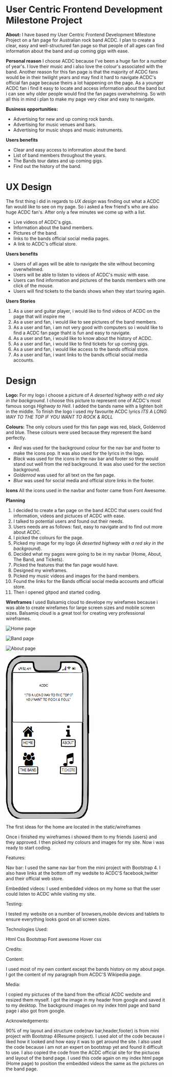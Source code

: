 # User Centric Frontend Development Milestone Project

**About:** I have based my User Centric Frontend Development Milestone Project on a fan page for Australian rock band ACDC.
I plan to create a clear, easy and well-structured fan page so that people of all ages can find information about the band 
and up coming gigs with ease.

**Personal reason** I choose ACDC because I've been a huge fan for a number of year's.
I love their music and i also love the colour's associated with the band. Another reason for this fan page is that the majority
of ACDC fans would be in their twilight years and may find it hard to navigate ACDC's official fan page because theirs a lot happening
on the page. As a younger ACDC fan i find it easy to locate and access information about the band but i can see why older people would 
find the fan pages overwhelming. So with all this in mind i plan to make my page very clear and easy to navigate. 

**Business opportunities:**
* Advertising for new and up coming rock bands.
* Advertising for music venues and bars.
* Advertising for music shops and music instruments.

**Users benefits**
* Clear and easy access to information about the band.
* List of band members throughout the years.
* The Bands tour dates and up coming gigs.
* Find out the history of the band.

# UX Design 

The first thing i did in regards to *UX design* was finding out what a ACDC fan would like to see on my page.
So i asked a few friend's who are also huge ACDC fan's. After only a few minutes we come up with a list.
* Live videos of ACDC's gigs.
* Information about the band members.
* Pictures of the band.
* links to the bands official social media pages.
* A link to ACDC's official store.

**Users benefits**
* Users of all ages will be able to navigate the site without becoming overwhelmed.
* Users will be able to listen to videos of ACDC's music with ease.
* Users can find information and pictures of the bands members with one click of the mouse.
* Users will find tickets to the bands shows when they start touring again. 

**Users Stories**
1. As a user and guitar player, i would like to find videos of ACDC on the page that will inspire me 
2. As a user and fan, i would like to see pictures of the band members.
3. As a user and fan, i am not very good with computers so i would like to find a ACDC fan page thaht is fun and easy to navigate.
4. As a user and fan, i would like to know about the history of ACDC.
5. As a user and fan, i would like to find tickets for up coming gigs.
6. As a user and fan, i would like access to the bands official store.
7. As a user and fan, i want links to the bands official social media accounts.

# Design

**Logo:**
For my logo i choose a picture of *A deserted highway with a red sky in the background*. I choose this picture to represent
one of ACDC's most famous songs *Highway to Hell*. I added the bands name with a lighten bolt in the middle. To finish the logo i 
used my favourite ACDC lyrics *ITS A LONG WAY TO THE TOP IF YOU WANT TO ROCK & ROLL*

**Colours:**
The only colours used for this fan page was red, black, Goldenrod and blue. These colours were used because they represent the band perfectly.
* *Red* was used for the background colour for the nav bar and footer to make the icons pop. It was also used for the lyrics in the logo.
* *Black* was used for the icons in the nav bar and footer so they would stand out well from the red background. It was also used for the section background.
* *Goldenrod* was used for all text on the fan page.
* *Blue* was used for social media and official store links in the footer.

**Icons**
All the icons used in the navbar and footer came from Font Awesome.

**Planning**

1. I decided to create a fan page on the band ACDC that users could find information, videos and pictuces of ACDC with ease.
2. I talked to potential users and found out their needs.
3. Users needs are as follows: fast, easy to navigate and to find out more about ACDC.
4. I picked the colours for the page.
5. Picked my image for my logo (*A deserted highway with a red sky in the background*).
6. Decided what my pages were going to be in my navbar (Home, About, The Band, and Tickets).
7. Picked the features that the fan page would have.
8. Designed my wireframes.
9. Picked my music videos and images for the band members.
10. Found the links for the Bands official social media accounts and official store.
11. Then i opened gitpod and started coding.

**Wireframes**
I used Balsamiq cloud to develope my wirefames because i was able to create wirefames for large screen sizes and mobile screen sizes.
Balsamiq cloud is a great tool for creating very professional wireframes.

![Home page](/wireframes/index.html.png)


![Band page](/wireframes/band.html.png)


![About page](/wireframes/about.html.png)


![Mobile view](/wireframes/ACDC.mobile.png)


The first ideas for the home are located in the static/wireframes 

Once i finished my wireframes i showed them to my friends (users) and they approved.
I then picked my colours and images for my site.
Now i was ready to start coding.



Features:

Nav bar: I used the same nav bar from the mini project with Bootstrap 4.
I also have links at the bottom off my wedsite to ACDC'S facebook,twitter
 and their official web store.

Embedded videos: I used embedded videos on my home so that the user could listen to ACDC while visiting my site.


Testing:

I tested my website on a number of browsers,mobile devices and tablets to ensure
everything looks good on all screen sizes.

Technologies Used:

Html
Css
Bootstrap
Font awesome
Hover css

Credits:

Content:

I used most of my own content except the bands history on my about page. 
I got the content of my paragraph from ACDC'S Wikipedia page.

Media:

I copied my pictuces of the band from the official ACDC wedsite and resized them myself.
I got the image in my header from google and saved it to my desktop.
The background images on my index html page and band page i also got from google.


Acknowledgements:

90% of my layout and structure code(nav bar,header,footer) is from mini project with Bootstrap 4(Resume project).
I used alot of the code because i liked how it looked and how easy it was to get around the site.
I also used the code because i am not an expert on bootstrap yet and found it difficult to use.
I also copied the code from the ACDC official site for the pictuces and layout of the band page. 
I used this code again on my index html page (Home page) to position the embedded videos the same as the pictures on the band page.
